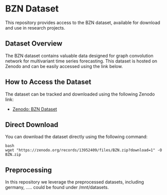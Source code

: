 # BZN Dataset

This repository provides access to the BZN dataset, available for download and use in research projects.

## Dataset Overview

The BZN dataset contains valuable data designed for graph convolution network for multivariant time series forecasting. This dataset is hosted on Zenodo and can be easily accessed using the link below.

## How to Access the Dataset

The dataset can be tracked and downloaded using the following Zenodo link:

- [Zenodo: BZN Dataset](https://zenodo.org/records/13835030?preview=1&token=eyJhbGciOiJIUzUxMiJ9.eyJpZCI6IjE1MTY1NGY4LTA1OGUtNDRhMC1hZTI2LWI3MGMyZTI0MGY0MSIsImRhdGEiOnt9LCJyYW5kb20iOiI1NTQwYmU1YTM1N2M0ZTdkNzljYzZjMjdhYmM0MmViZSJ9.epUG3JX3xZafWQ8VHlYaUFCLUrsCmQ2zIamGuFI935TfHuzmDybQx3koqiYn-rqGl9IjsNx4-Qvc8Nwi6is6og)

## Direct Download

You can download the dataset directly using the following command:

```
bash
wget "https://zenodo.org/records/13952409/files/BZN.zip?download=1" -O BZN.zip
```

## Preprocessing 
In this repository we leverage the preprocessed datasets, including germany, ..... could be found under /mnt/datasets.